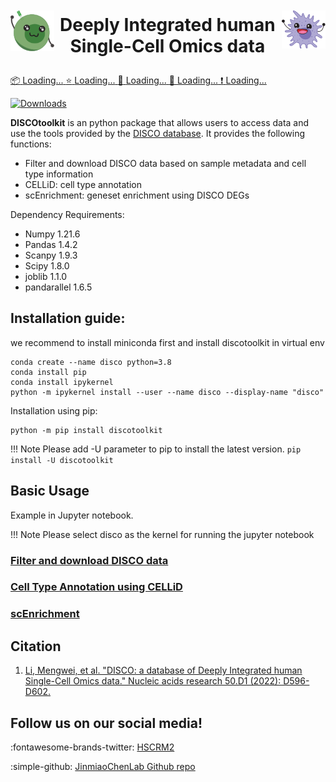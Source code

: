 <!--
 * @Descripttion: 
 * @version: 
 * @Author: Mengwei Li
 * @Date: 2023-04-16 21:20:42
 * @LastEditors: Mengwei Li
 * @LastEditTime: 2023-04-16 21:22:03
-->

<img style="vertical-align: middle; width: 70px; display:inline; float: left; margin-right: 0.5em; margin-top: 2em;" src = "assets/images/t_cell.93a106b5.svg"></img>
<img style="vertical-align: middle; width: 70px; display:inline; float: right; margin-top: 2em; margin-left:0.6em" src = "assets/images/monocyte.846676d9.svg"></img>
<b><center><h1 style="vertical-align: middle; display:inline;" class="h1.md-title">  
Deeply Integrated human Single-Cell Omics data
</h1></center></b>

<!-- [![Star](https://img.shields.io/badge/★-Star-yellow?style=flat&logo=github)](https://github.com/JinmiaoChenLab/DISCOtoolkit_py/stargazers)
[![Fork](https://img.shields.io/badge/↳-Fork-blue?style=flat&logo=github)](https://github.com/JinmiaoChenLab/DISCOtoolkit_py/network)
[![Watch](https://img.shields.io/badge/👁-Watchers-green?style=flat&logo=github)](https://github.com/JinmiaoChenLab/DISCOtoolkit_py/watchers)
[![Issue](https://img.shields.io/badge/⚠-Issues-red?style=flat&logo=github)](https://github.com/JinmiaoChenLab/DISCOtoolkit_py/issues)
[![Pull Request](https://img.shields.io/badge/⇪-Pull%20Requests-purple?style=flat&logo=github)](https://github.com/JinmiaoChenLab/DISCOtoolkit_py/pulls)

[![GitHub repository](https://img.shields.io/badge/GitHub%20repository-DISCOtoolkit_py-2088FF?style=flat-square&logo=github)](https://github.com/JinmiaoChenLab/DISCOtoolkit_py) -->



<script>
  // Fetch the version number from a file
    fetch('version.txt')
    .then(response => response.text())
    .then(version => {
      const versionCountElement = document.getElementById('version-count');
      versionCountElement.textContent = version;
    })
    .catch(error => {
      console.error('Error fetching version number:', error);
    });

    // Fetch the stars count using GitHub API
    fetch('https://api.github.com/repos/JinmiaoChenLab/DISCOtoolkit_py')
    .then(response => response.json())
    .then(data => {
      const starsCount = data.stargazers_count;
      const starsCountElement = document.getElementById('stars-count');
      starsCountElement.textContent = starsCount;
    })
    .catch(error => {
      console.error('Error fetching stars count:', error);
    });

    // Fetch the forks count using GitHub API
    fetch('https://api.github.com/repos/JinmiaoChenLab/DISCOtoolkit_py')
    .then(response => response.json())
    .then(data => {
      const forksCount = data.forks_count;
      const forksCountElement = document.getElementById('forks-count');
      forksCountElement.textContent = forksCount;
    })
    .catch(error => {
      console.error('Error fetching forks count:', error);
    });
    
    // Fetch the watchers count using GitHub API
    fetch('https://api.github.com/repos/JinmiaoChenLab/DISCOtoolkit_py')
    .then(response => response.json())
    .then(data => {
      const watchersCount = data.subscribers_count;
      const watchersCountElement = document.getElementById('watchers-count');
      watchersCountElement.textContent = watchersCount;
    })
    .catch(error => {
      console.error('Error fetching watchers count:', error);
    });

    // Fetch the issues count using GitHub API
    fetch('https://api.github.com/repos/JinmiaoChenLab/DISCOtoolkit_py')
    .then(response => response.json())
    .then(data => {
      const issuesCount = data.open_issues_count;
      const issuesCountElement = document.getElementById('issues-count');
      issuesCountElement.textContent = issuesCount;
    })
    .catch(error => {
      console.error('Error fetching issues count:', error);
    });


</script>

<span class="badge-container">
<a href="https://github.com/JinmiaoChenLab/DISCOtoolkit_py" class="badge-link">
  <span class="badge-icon">📦</span>
  <span class="badge-count" id="version-count">Loading...</span>
</a>
</span> <span class="badge-container">
  <a href="https://github.com/JinmiaoChenLab/DISCOtoolkit_py/stargazers" class="badge-link">
    <span class="badge-icon">⭐</span>
    <span class="badge-count" id="stars-count">Loading...</span>
  </a>
</span><span class="badge-container">
  <a href="https://github.com/JinmiaoChenLab/DISCOtoolkit_py/network" class="badge-link">
    <span class="badge-icon">🍴</span>
    <span class="badge-count" id="forks-count">Loading...</span>
  </a>
</span><span class="badge-container">
  <a href="https://github.com/JinmiaoChenLab/DISCOtoolkit_py/watchers" class="badge-link">
    <span class="badge-icon">👀</span>
    <span class="badge-count" id="watchers-count">Loading...</span>
  </a>
</span><span class="badge-container">
  <a href="https://github.com/JinmiaoChenLab/DISCOtoolkit_py/issues" class="badge-link">
    <span class="badge-icon">❗</span>
    <span class="badge-count" id="issues-count">Loading...</span>
  </a>
</span>

[![Downloads](https://static.pepy.tech/personalized-badge/discotoolkit?period=total&units=international_system&left_color=black&right_color=orange&left_text=Downloads)](https://pepy.tech/project/discotoolkit)


**DISCOtoolkit** is an python package that allows users to access data and use the tools provided by the [DISCO database](https://www.immunesinglecell.org/). It provides the following functions:

- Filter and download DISCO data based on sample metadata and cell type information
- CELLiD: cell type annotation
- scEnrichment: geneset enrichment using DISCO DEGs

Dependency Requirements:

- Numpy 1.21.6
- Pandas 1.4.2
- Scanpy 1.9.3
- Scipy 1.8.0
- joblib 1.1.0
- pandarallel 1.6.5

## Installation guide:

we recommend to install miniconda first and install discotoolkit in virtual env

```
conda create --name disco python=3.8
conda install pip
conda install ipykernel
python -m ipykernel install --user --name disco --display-name "disco"
```

Installation using pip:
``` 
python -m pip install discotoolkit
```
!!! Note
    Please add -U parameter to pip to install the latest version. `pip install -U discotoolkit`

## Basic Usage
Example in Jupyter notebook.

!!! Note
    Please select disco as the kernel for running the jupyter notebook

### [Filter and download DISCO data](download_data.ipynb)

### [Cell Type Annotation using CELLiD](CELLiD_celltype_annotation.ipynb)

### [scEnrichment](scEnrichment.ipynb)

## Citation
1. [Li, Mengwei, et al. "DISCO: a database of Deeply Integrated human Single-Cell Omics data." Nucleic acids research 50.D1 (2022): D596-D602.](https://academic.oup.com/nar/article/50/D1/D596/6430491)

## Follow us on our social media!
:fontawesome-brands-twitter:    [HSCRM2](https://twitter.com/HSCRM2)

:simple-github:     [JinmiaoChenLab Github repo](https://github.com/JinmiaoChenLab/DISCOtoolkit_py)